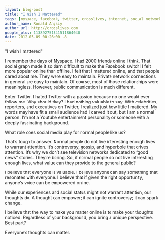 ```yaml
---
layout: blog-post
title: "I Wish I Mattered"
tags: [myspace, facebook, twitter, crosslives, internet, social networking, social]
author_name: Ronald Angsiy
author_url: http://crosslives.com
google_plus: 113892751841511864040
date: 2012-05-09 00:26:00 -8
---
```


"I wish I mattered"

I remember the days of Myspace. I had 2000 friends online I think. That social graph made it so darn difficult to make the Facebook switch! I felt more popular online than offline. I felt that I mattered online, and that people cared about me. They were easy to maintain. Private network connections in general are easy to maintain. Of course, most of those relationships were meaningless. However, public communication is much different.

Enter Twitter. I hated Twitter with a passion because no one would ever follow me. Why should they? I had nothing valuable to say. With celebrities, reporters, and executives on Twitter, I realized just how little I mattered. My words may have fit a small audience had I carved it out, but I am a normal person. I’m not a Youtube entertainment personality or someone with a deeply fascinating background.

What role does social media play for normal people like us?

That’s tough to answer. Normal people do not live interesting enough lives to warrant attention. It’s controversy, gossip, and hyperbole that drives attention. It’s why we don’t see television networks dedicated to “good news” stories. They’re boring. So, if normal people do not live interesting enough lives, what value can they provide to the general public?

I believe that everyone is valuable. I believe anyone can say something that resonates with everyone. I believe that if given the right opportunity, anyone’s voice can be empowered online.

While our experiences and social status might not warrant attention, our thoughts do. A thought can empower; it can ignite controversy; it can spark change.

I believe that the way to make you matter online is to make your thoughts noticed. Regardless of your background, you bring a unique perspective. Best part?

Everyone’s thoughts can matter.